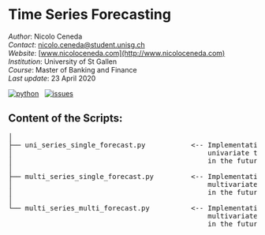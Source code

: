 # Time Series Forecasting

*Author*: Nicolo Ceneda \
*Contact*: nicolo.ceneda@student.unisg.ch \
*Website*: [www.nicoloceneda.com](http://www.nicoloceneda.com) \
*Institution*: University of St Gallen \
*Course*: Master of Banking and Finance \
*Last update*: 23 April 2020

<!-- buttons -->
<p align="left">
    <a href="https://www.python.org/">
        <img src="https://img.shields.io/badge/python-v3-brightgreen.svg"
            alt="python"></a> &nbsp;
    <a href="https://github.com/nicoloceneda/Time-Series-Forecasting/graphs/commit-activity">
        <img src="https://img.shields.io/badge/Maintained%3F-yes-brightgreen.svg"
            alt="issues"></a> &nbsp;
</p>

## Content of the Scripts:
<pre>
│
├── uni_series_single_forecast.py           <-- Implementation of a lstm recurrent neural network for 
│                                               univariate time series forecasting of a single point 
│                                               in the future.
│                                                                                                
├── multi_series_single_forecast.py         <-- Implementation of a lstm recurrent neural network for 
│                                               multivariate time series forecasting of a single point 
│                                               in the future.
│                                                
└── multi_series_multi_forecast.py          <-- Implementation of a lstm recurrent neural network for 
                                                multivariate time series forecasting of multiple points 
                                                in the future.
</pre>


